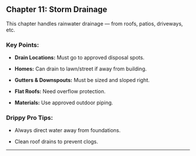 ## Chapter 11: Storm Drainage
This chapter handles rainwater drainage — from roofs, patios, driveways, etc.

### Key Points:

- **Drain Locations:** Must go to approved disposal spots.

- **Homes:** Can drain to lawn/street if away from building.

- **Gutters & Downspouts:** Must be sized and sloped right.

- **Flat Roofs:** Need overflow protection.

- **Materials:** Use approved outdoor piping.

### Drippy Pro Tips:

- Always direct water away from foundations.

- Clean roof drains to prevent clogs.

---
